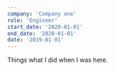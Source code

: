 ```yaml
---
company: 'Company one'
role: 'Engineer'
start_date: '2020-01-01'
end_date: '2020-01-01'
date: '2019-01-01'
---
```


Things what I did when I was here.
